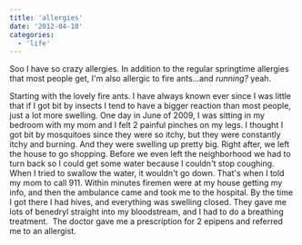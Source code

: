 ```yaml
---
title: 'allergies'
date: '2012-04-18'
categories:
  - 'life'
---
```


Soo I have so crazy allergies. In addition to the regular springtime allergies that most people get, I'm also allergic to fire ants...and *running?* yeah.

Starting with the lovely fire ants. I have always known ever since I was little that if I got bit by insects I tend to have a bigger reaction than most people, just a lot more swelling. One day in June of 2009, I was sitting in my bedroom with my mom and I felt 2 painful pinches on my legs. I thought I got bit by mosquitoes since they were so itchy, but they were constantly itchy and burning. And they were swelling up pretty big. Right after, we left the house to go shopping. Before we even left the neighborhood we had to turn back so I could get some water because I couldn't stop coughing. When I tried to swallow the water, it wouldn't go down. That's when I told my mom to call 911. Within minutes firemen were at my house getting my info, and then the ambulance came and took me to the hospital. By the time I got there I had hives, and everything was swelling closed. They gave me lots of benedryl straight into my bloodstream, and I had to do a breathing treatment.  The doctor gave me a prescription for 2 epipens and referred me to an allergist.

